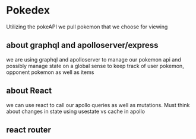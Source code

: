 # Pokedex
Utilizing the pokeAPI we pull pokemon that we choose for viewing

## about graphql and apolloserver/express
we are using graphql and apolloserver to manage our pokemon api and possibly manage state on a global sense to keep track of user pokemon, opponent pokemon as well as items

## about React
we can use react to call our apollo queries as well as mutations. Must think about changes in state using usestate vs cache in apollo

## react router